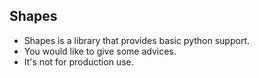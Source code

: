 ## Shapes
* Shapes is a library that provides basic python support.
* You would like to give some advices.
* It's not for production use.
